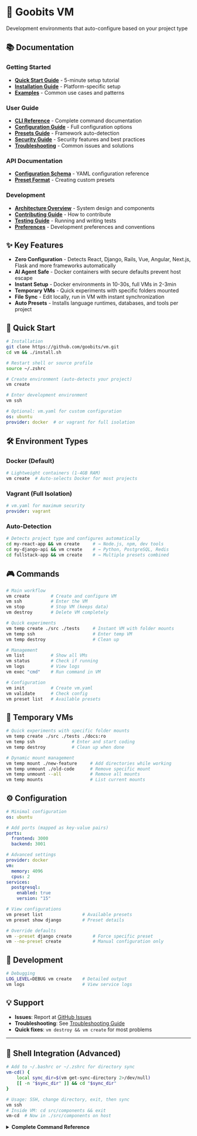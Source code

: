 # 🚀 Goobits VM
Development environments that auto-configure based on your project type

## 📚 Documentation

### Getting Started
- **[Quick Start Guide](docs/getting-started/quick-start.md)** - 5-minute setup tutorial
- **[Installation Guide](docs/getting-started/installation.md)** - Platform-specific setup
- **[Examples](docs/getting-started/examples.md)** - Common use cases and patterns

### User Guide
- **[CLI Reference](docs/user-guide/cli-reference.md)** - Complete command documentation
- **[Configuration Guide](docs/user-guide/configuration.md)** - Full configuration options
- **[Presets Guide](docs/user-guide/presets.md)** - Framework auto-detection
- **[Security Guide](docs/user-guide/security.md)** - Security features and best practices
- **[Troubleshooting](docs/user-guide/troubleshooting.md)** - Common issues and solutions

### API Documentation
- **[Configuration Schema](docs/api/configuration-schema.md)** - YAML configuration reference
- **[Preset Format](docs/api/preset-format.md)** - Creating custom presets

### Development
- **[Architecture Overview](docs/development/architecture.md)** - System design and components
- **[Contributing Guide](docs/development/contributing.md)** - How to contribute
- **[Testing Guide](docs/development/testing.md)** - Running and writing tests
- **[Preferences](docs/development/preferences.md)** - Development preferences and conventions

## ✨ Key Features
- **Zero Configuration** - Detects React, Django, Rails, Vue, Angular, Next.js, Flask and more frameworks automatically
- **AI Agent Safe** - Docker containers with secure defaults prevent host escape
- **Instant Setup** - Docker environments in 10-30s, full VMs in 2-3min
- **Temporary VMs** - Quick experiments with specific folders mounted
- **File Sync** - Edit locally, run in VM with instant synchronization
- **Auto Presets** - Installs language runtimes, databases, and tools per project

## 🚀 Quick Start

```bash
# Installation
git clone https://github.com/goobits/vm.git
cd vm && ./install.sh

# Restart shell or source profile
source ~/.zshrc

# Create environment (auto-detects your project)
vm create

# Enter development environment
vm ssh
```

```yaml
# Optional: vm.yaml for custom configuration
os: ubuntu
provider: docker  # or vagrant for full isolation
```

## 🛠️ Environment Types

### Docker (Default)
```bash
# Lightweight containers (1-4GB RAM)
vm create  # Auto-selects Docker for most projects
```

### Vagrant (Full Isolation)
```yaml
# vm.yaml for maximum security
provider: vagrant
```

### Auto-Detection
```bash
# Detects project type and configures automatically
cd my-react-app && vm create     # → Node.js, npm, dev tools
cd my-django-api && vm create    # → Python, PostgreSQL, Redis
cd fullstack-app && vm create    # → Multiple presets combined
```

## 🎮 Commands

```bash
# Main workflow
vm create        # Create and configure VM
vm ssh           # Enter the VM
vm stop          # Stop VM (keeps data)
vm destroy       # Delete VM completely

# Quick experiments
vm temp create ./src ./tests     # Instant VM with folder mounts
vm temp ssh                      # Enter temp VM
vm temp destroy                  # Clean up

# Management
vm list          # Show all VMs
vm status        # Check if running
vm logs          # View logs
vm exec "cmd"    # Run command in VM

# Configuration
vm init          # Create vm.yaml
vm validate      # Check config
vm preset list   # Available presets
```

## 🧪 Temporary VMs

```bash
# Quick experiments with specific folder mounts
vm temp create ./src ./tests ./docs:ro
vm temp ssh              # Enter and start coding
vm temp destroy          # Clean up when done

# Dynamic mount management
vm temp mount ./new-feature     # Add directories while working
vm temp unmount ./old-code      # Remove specific mount
vm temp unmount --all           # Remove all mounts
vm temp mounts                  # List current mounts
```

## ⚙️ Configuration

```yaml
# Minimal configuration
os: ubuntu

# Add ports (mapped as key-value pairs)
ports:
  frontend: 3000
  backend: 3001

# Advanced settings
provider: docker
vm:
  memory: 4096
  cpus: 2
services:
  postgresql:
    enabled: true
    version: "15"
```

```bash
# View configurations
vm preset list               # Available presets
vm preset show django        # Preset details

# Override defaults
vm --preset django create        # Force specific preset
vm --no-preset create            # Manual configuration only
```

## 🧪 Development

```bash
# Debugging
LOG_LEVEL=DEBUG vm create    # Detailed output
vm logs                      # View service logs
```

## 💡 Support
- **Issues**: Report at [GitHub Issues](https://github.com/goobits/vm/issues)
- **Troubleshooting**: See [Troubleshooting Guide](docs/user-guide/troubleshooting.md)
- **Quick fixes**: `vm destroy && vm create` for most problems

---

## 🔄 Shell Integration (Advanced)

```bash
# Add to ~/.bashrc or ~/.zshrc for directory sync
vm-cd() {
    local sync_dir=$(vm get-sync-directory 2>/dev/null)
    [[ -n "$sync_dir" ]] && cd "$sync_dir"
}

# Usage: SSH, change directory, exit, then sync
vm ssh
# Inside VM: cd src/components && exit
vm-cd  # Now in ./src/components on host
```

<details>
<summary><strong>Complete Command Reference</strong></summary>

### VM Lifecycle
```bash
vm create                    # Create new VM with provisioning
vm start                     # Start existing VM
vm stop                      # Stop VM (keeps data)
vm restart                   # Restart without reprovisioning
vm ssh                       # Connect to VM
vm destroy                   # Delete VM completely
vm status                    # Check if running
vm provision                 # Re-run provisioning
vm kill [container]          # Force kill VM processes
```

### Temporary VMs
```bash
vm temp create <folders>     # Create ephemeral VM
vm temp ssh                  # SSH into temp VM
vm temp destroy              # Clean up
vm temp mount <path>         # Add mount to running VM
vm temp unmount <path>       # Remove specific mount
vm temp unmount --all        # Remove all mounts
vm temp mounts               # List current mounts
vm temp list                 # List all temp VMs
vm temp status               # Check temp VM status
vm temp stop                 # Stop temp VM
vm temp start                # Start temp VM
vm temp restart              # Restart temp VM
```

### Configuration
```bash
vm init                      # Create vm.yaml
vm validate                  # Check config
vm preset list               # Show presets
vm preset show <name>        # Preset details
vm config get [field]        # Get config value(s)
vm config set <field> <value> # Set config value
vm config unset <field>      # Remove config field
vm config clear              # Clear all config
vm config preset <names>     # Apply preset(s)
```

### Advanced
```bash
vm exec <command>            # Execute command in VM
vm logs                      # View logs
vm --config custom.yaml ssh # Use specific config
```

</details>